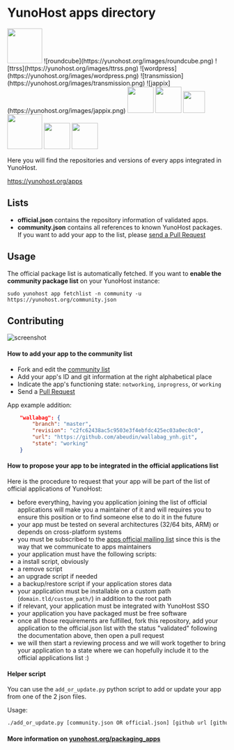 # YunoHost apps directory

<img src="https://yunohost.org/logo.png" width=80>
![roundcube](https://yunohost.org/images/roundcube.png)
![ttrss](https://yunohost.org/images/ttrss.png)
![wordpress](https://yunohost.org/images/wordpress.png)
![transmission](https://yunohost.org/images/transmission.png)
![jappix](https://yunohost.org/images/jappix.png)

<img src="https://yunohost.org/images/freshrss_logo.png" width=60>
<img src="https://yunohost.org/images/Icons_mumble.svg" width=60>
<img src="https://yunohost.org/images/Lutim_small.png" width=50>
<img src="https://yunohost.org/images/PluXml-logo_transparent.png" width=80>
<img src="https://yunohost.org/images/rainloop_logo.png" width=60>
<img src="https://yunohost.org/images/Etherpad.svg" width=60>

Here you will find the repositories and versions of every apps integrated in YunoHost.

https://yunohost.org/apps


## Lists

 - **official.json** contains the repository information of validated apps.
 - **community.json** contains all references to known YunoHost packages. If you want to add your app to the list, please [send a Pull Request](#contributing)


## Usage

The official package list is automatically fetched. If you want to **enable the community package list** on your YunoHost instance:
```
sudo yunohost app fetchlist -n community -u https://yunohost.org/community.json
```


## Contributing

![screenshot](https://raw.githubusercontent.com/YunoHost/apps/master/screenshot.jpg)

#### How to add your app to the community list

* Fork and edit the [community list](https://github.com/YunoHost/apps/tree/master/community.json)
* Add your app's ID and git information at the right alphabetical place
* Indicate the app's functioning state: `notworking`, `inprogress`, or `working`
* Send a [Pull Request](https://github.com/YunoHost/apps/pulls/)

App example addition:
```json
    "wallabag": {
        "branch": "master",
        "revision": "c2fc62438ac5c9503e3f4ebfdc425ec03a0ec0c0",
        "url": "https://github.com/abeudin/wallabag_ynh.git",
        "state": "working"
    }
```

#### How to propose your app to be integrated in the official applications list

Here is the procedure to request that your app will be part of the list of official applications of YunoHost:

* before everything, having you application joining the list of official applications will make you a maintainer of it and will requires you to ensure this position or to find someone else to do it in the future
* your app must be tested on several architectures (32/64 bits, ARM) or depends on cross-platform systems
* you must be subscribed to the [apps official mailing list](https://list.yunohost.org/cgi-bin/mailman/listinfo/apps) since this is the way that we communicate to apps maintainers
* your application must have the following scripts:
 * a install script, obviously
 * a remove script
 * an upgrade script if needed
 * a backup/restore script if your application stores data
* your application must be installable on a custom path (`domain.tld/custom_path/`) in addition to the root path
* if relevant, your application must be integrated with YunoHost SSO
* your application you have packaged must be free software
* once all those requirements are fulfilled, fork this repository, add your application to the official.json list with the status "validated" following the documentation above, then open a pull request
* we will then start a reviewing process and we will work together to bring your application to a state where we can hopefully include it to the official applications list :)

#### Helper script

You can use the <code>add_or_update.py</code> python script to add or update
your app from one of the 2 json files.

Usage:

```bash
./add_or_update.py [community.json OR official.json] [github url [github url [github url ...]]]
```

#### More information on [yunohost.org/packaging_apps](https://yunohost.org/packaging_apps)
